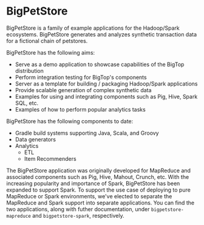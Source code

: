 BigPetStore
============

BigPetStore is a family of example applications for the Hadoop/Spark
ecosystems. BigPetStore generates and analyzes synthetic transaction data for
a fictional chain of petstores.

BigPetStore has the following aims:

* Serve as a demo application to showcase capabilities of the BigTop distribution
* Perform integration testing for BigTop's components
* Server as a template for building / packaging Hadoop/Spark applications
* Provide scalable generation of complex synthetic data
* Examples for using and integrating components such as Pig, Hive, Spark SQL, etc.
* Examples of how to perform popular analytics tasks

BigPetStore has the following components to date:

* Gradle build systems supporting Java, Scala, and Groovy
* Data generators
* Analytics
  * ETL
  * Item Recommenders

The BigPetStore application was originally developed for MapReduce and associated
components such as Pig, Hive, Mahout, Crunch, etc. With the increasing popularity
and importance of Spark, BigPetStore has been expanded to support Spark.  To support
the use case of deploying to pure MapReduce or Spark environments, we've elected to
separate the MapReduce and Spark support into separate applications. You can find the
two applications, along with futher documentation, under `bigpetstore-mapreduce` and
`bigpetstore-spark`, respectively.


